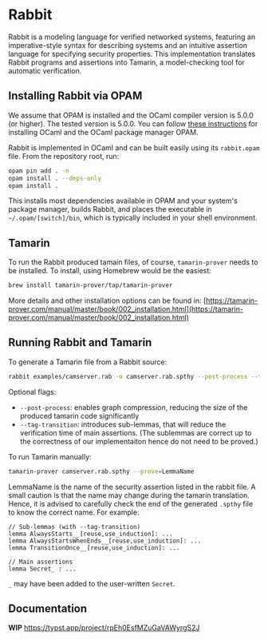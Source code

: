 # Rabbit
Rabbit is a modeling language for verified networked systems, featuring an imperative-style syntax for describing systems and an intuitive assertion language for specifying security properties. This implementation translates Rabbit programs and assertions into Tamarin, a model-checking tool for automatic verification.

## Installing Rabbit via OPAM

We assume that OPAM is installed and the OCaml compiler version is 5.0.0 (or higher). The tested version is 5.0.0.
You can follow [these instructions](https://www.ocaml.org/docs/up-and-running) for installing OCaml and the OCaml package manager OPAM.

Rabbit is implemented in OCaml and can be built easily using its `rabbit.opam` file. From the repository root, run:

```bash
opam pin add . -n
opam install . --deps-only
opam install .
```

This installs most dependencies available in OPAM and your system's package manager, builds Rabbit, and places the executable in `~/.opam/[switch]/bin`, which is typically included in your shell environment.

## Tamarin
To run the Rabbit produced tamain files, of course, `tamarin-prover` needs to be installed.
To install, using Homebrew would be the easiest:

```bash
brew install tamarin-prover/tap/tamarin-prover
```

More details and other installation options can be found in: [https://tamarin-prover.com/manual/master/book/002_installation.html](https://tamarin-prover.com/manual/master/book/002_installation.html)

## Running Rabbit and Tamarin

To generate a Tamarin file from a Rabbit source:

```bash
rabbit examples/camserver.rab -o camserver.rab.spthy --post-process --tag-transition
```

Optional flags:

- `--post-process`: enables graph compression, reducing the size of the produced tamarin code significantly 
- `--tag-transition`: introduces sub-lemmas, that will reduce the verification time of main assertions. (The sublemmas are correct up to the correctness of our implementaiton hence do not need to be proved.)

To run Tamarin manually:

```bash
tamarin-prover camserver.rab.spthy --prove=LemmaName
```

LemmaName is the name of the security assertion listed in the rabbit file. 
A small caution is that the name may change during the tamarin translation. Hence, it is advised to carefully check the end of the generated `.spthy` file 
to know the correct name. For example:

```tamarin
// Sub-lemmas (with --tag-transition)
lemma AlwaysStarts__[reuse,use_induction]: ...
lemma AlwaysStartsWhenEnds__[reuse,use_induction]: ...
lemma TransitionOnce__[reuse,use_induction]: ...

// Main assertions
lemma Secret_ : ...
```
`_` may have been added to the user-written `Secret`.

## Documentation

**WIP** https://typst.app/project/rpEh0EsfMZuGaVAWyrgS2J
